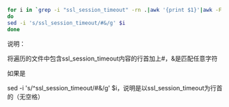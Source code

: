 ```bash
for i in `grep -i "ssl_session_timeout" -rn .|awk '{print $1}'|awk -F ':' '{print $1}'|awk -F '/' '{print $NF}'` 
do
sed -i 's/ssl_session_timeout/#&/g' $i
done
```

说明：

将遍历的文件中包含ssl_session_timeout内容的行首加上#，&是匹配任意字符



如果是

sed -i 's/^ssl_session_timeout/#&/g' $i，说明是以ssl_session_timeout为行首的（无空格）

